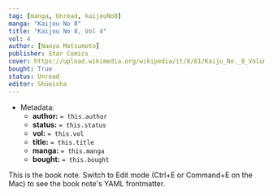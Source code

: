 ```yaml
---
tag: [manga, Unread, kaijouNo8]
manga: "Kaijou No 8"
title: "Kaijou No 8, Vol 4"
vol: 4
author: [Naoya Matsumoto]
publisher: Star Comics
cover: https://upload.wikimedia.org/wikipedia/it/8/81/Kaiju_No._8_Volume_1.jpg
bought: True
status: Unread
editor: Shūeisha
---
```


- Metadata:
    - **author:** `= this.author`
    - **status:** `= this.status`
    - **vol:** `= this.vol`
    - **title:** `= this.title`
    - **manga:** `= this.manga`
    - **bought:** `= this.bought`

This is the book note. Switch to Edit mode (Ctrl+E or Command+E on the Mac) to see the book note's YAML frontmatter.